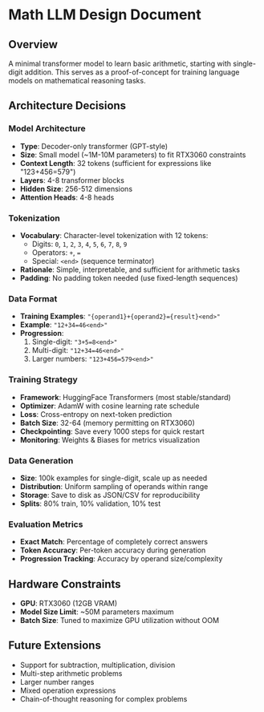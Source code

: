 # Math LLM Design Document

## Overview
A minimal transformer model to learn basic arithmetic, starting with single-digit addition. This serves as a proof-of-concept for training language models on mathematical reasoning tasks.

## Architecture Decisions

### Model Architecture
- **Type**: Decoder-only transformer (GPT-style)
- **Size**: Small model (~1M-10M parameters) to fit RTX3060 constraints
- **Context Length**: 32 tokens (sufficient for expressions like "123+456=579<end>")
- **Layers**: 4-8 transformer blocks
- **Hidden Size**: 256-512 dimensions
- **Attention Heads**: 4-8 heads

### Tokenization
- **Vocabulary**: Character-level tokenization with 12 tokens:
  - Digits: `0`, `1`, `2`, `3`, `4`, `5`, `6`, `7`, `8`, `9`
  - Operators: `+`, `=`
  - Special: `<end>` (sequence terminator)
- **Rationale**: Simple, interpretable, and sufficient for arithmetic tasks
- **Padding**: No padding token needed (use fixed-length sequences)

### Data Format
- **Training Examples**: `"{operand1}+{operand2}={result}<end>"`
- **Example**: `"12+34=46<end>"`
- **Progression**:
  1. Single-digit: `"3+5=8<end>"`
  2. Multi-digit: `"12+34=46<end>"`
  3. Larger numbers: `"123+456=579<end>"`

### Training Strategy
- **Framework**: HuggingFace Transformers (most stable/standard)
- **Optimizer**: AdamW with cosine learning rate schedule
- **Loss**: Cross-entropy on next-token prediction
- **Batch Size**: 32-64 (memory permitting on RTX3060)
- **Checkpointing**: Save every 1000 steps for quick restart
- **Monitoring**: Weights & Biases for metrics visualization

### Data Generation
- **Size**: 100k examples for single-digit, scale up as needed
- **Distribution**: Uniform sampling of operands within range
- **Storage**: Save to disk as JSON/CSV for reproducibility
- **Splits**: 80% train, 10% validation, 10% test

### Evaluation Metrics
- **Exact Match**: Percentage of completely correct answers
- **Token Accuracy**: Per-token accuracy during generation
- **Progression Tracking**: Accuracy by operand size/complexity

## Hardware Constraints
- **GPU**: RTX3060 (12GB VRAM)
- **Model Size Limit**: ~50M parameters maximum
- **Batch Size**: Tuned to maximize GPU utilization without OOM

## Future Extensions
- Support for subtraction, multiplication, division
- Multi-step arithmetic problems
- Larger number ranges
- Mixed operation expressions
- Chain-of-thought reasoning for complex problems